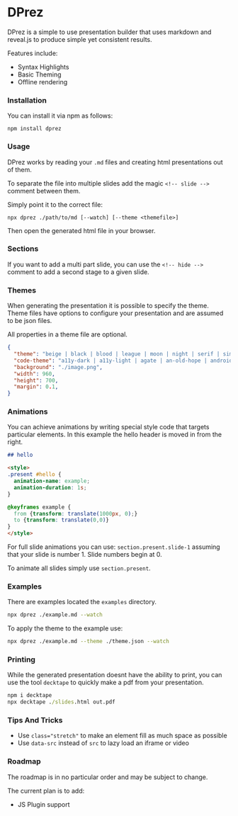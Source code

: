 # DPrez

DPrez is a simple to use presentation builder that uses markdown and reveal.js to produce simple yet consistent results.

Features include:

- Syntax Highlights
- Basic Theming
- Offline rendering

### Installation

You can install it via npm as follows:

```
npm install dprez
```

### Usage

DPrez works by reading your `.md` files and creating html presentations out of them.

To separate the file into multiple slides add the magic `<!-- slide -->` comment between them.

Simply point it to the correct file:

```
npx dprez ./path/to/md [--watch] [--theme <themefile>]
```

Then open the generated html file in your browser.

### Sections

If you want to add a multi part slide, you can use the `<!-- hide -->` comment to add a second stage to a given slide.

### Themes

When generating the presentation it is possible to specify the theme. Theme files have options to configure your presentation and are assumed to be json files.

All properties in a theme file are optional.

```json
{
  "theme": "beige | black | blood | league | moon | night | serif | simple | sky | solarized | white",
  "code-theme": "a11y-dark | a11y-light | agate | an-old-hope | androidstudio | arduino-light | arta | ascetic | atelier-cave-dark | atelier-cave-light | atelier-dune-dark | atelier-dune-light | atelier-estuary-dark | atelier-estuary-light | atelier-forest-dark | atelier-forest-light | atelier-heath-dark | atelier-heath-light | atelier-lakeside-dark | atelier-lakeside-light | atelier-plateau-dark | atelier-plateau-light | atelier-savanna-dark | atelier-savanna-light | atelier-seaside-dark | atelier-seaside-light | atelier-sulphurpool-dark | atelier-sulphurpool-light | atom-one-dark-reasonable | atom-one-dark | atom-one-light | brown-paper | codepen-embed | color-brewer | darcula | dark | darkula | docco | dracula | far | foundation | github-gist | github | gml | googlecode | grayscale | gruvbox-dark | gruvbox-light | hopscotch | hybrid | idea | ir-black | isbl-editor-dark | isbl-editor-light | kimbie.dark | kimbie.light | lightfair | magula | mono-blue | monokai-sublime | monokai | night-owl | nord | obsidian | ocean | paraiso-dark | paraiso-light | pojoaque | purebasic | qtcreator_dark | qtcreator_light | railscasts | rainbow | routeros | school-book | shades-of-purple | solarized-dark | solarized-light | sunburst | tomorrow-night-blue | tomorrow-night-bright | tomorrow-night-eighties | tomorrow-night | tomorrow | vs | vs2015 | xcode | xt256 | zenburn",
  "background": "./image.png",
  "width": 960,
  "height": 700,
  "margin": 0.1,
}
```

### Animations
You can achieve animations by writing special style code that targets particular elements. In this example the hello header is moved in from the right.

```md
## hello

<style>
.present #hello {
  animation-name: example;
  animation-duration: 1s;
}

@keyframes example {
  from {transform: translate(1000px, 0);}
  to {transform: translate(0,0)}
}
</style>
```

For full slide animations you can use:
`section.present.slide-1` assuming that your slide is number 1. Slide numbers begin at 0.

To animate all slides simply use `section.present`.

### Examples

There are examples located the `examples` directory.

```bash
npx dprez ./example.md --watch
```

To apply the theme to the example use:

```bash
npx dprez ./example.md --theme ./theme.json --watch
```

### Printing

While the generated presentation doesnt have the ability to print, you can use the tool `decktape` to quickly make a pdf from your presentation.
```cmd
npm i decktape
npx decktape ./slides.html out.pdf
```

### Tips And Tricks

* Use `class="stretch"` to make an element fill as much space as possible
* Use `data-src` instead of `src` to lazy load an iframe or video

### Roadmap

The roadmap is in no particular order and may be subject to change.

The current plan is to add:

- JS Plugin support

